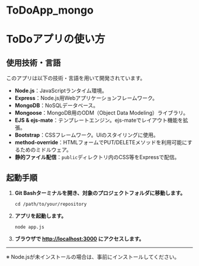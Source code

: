 # ToDoApp_mongo
# ToDoアプリの使い方

## 使用技術・言語

このアプリは以下の技術・言語を用いて開発されています。

- **Node.js**：JavaScriptランタイム環境。
- **Express**：Node.js用Webアプリケーションフレームワーク。
- **MongoDB**：NoSQLデータベース。
- **Mongoose**：MongoDB用のODM（Object Data Modeling）ライブラリ。
- **EJS & ejs-mate**：テンプレートエンジン。ejs-mateでレイアウト機能を拡張。
- **Bootstrap**：CSSフレームワーク。UIのスタイリングに使用。
- **method-override**：HTMLフォームでPUT/DELETEメソッドを利用可能にするためのミドルウェア。
- **静的ファイル配信**：`public`ディレクトリ内のCSS等をExpressで配信。

## 起動手順

1. **Git Bashターミナルを開き、対象のプロジェクトフォルダに移動します。**  
   ```
   cd /path/to/your/repository
   ```

2. **アプリを起動します。**  
   ```
   node app.js
   ```

3. **ブラウザで [http://localhost:3000](http://localhost:3000) にアクセスします。**

---

※ Node.jsが未インストールの場合は、事前にインストールしてください。
